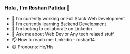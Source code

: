 ### Hola , I'm Roshan Patidar 👋


- 🔭 I’m currently working on Full Stack Web Development
- 🌱 I’m currently learning Backend Development
- 👯 I’m looking to collaborate on Linkedin
- 💬 Ask me about Web Dev or Any tech related stuff
- 📫 How to reach me: Linkedin - roshan14
- 😄 Pronouns: He/His

